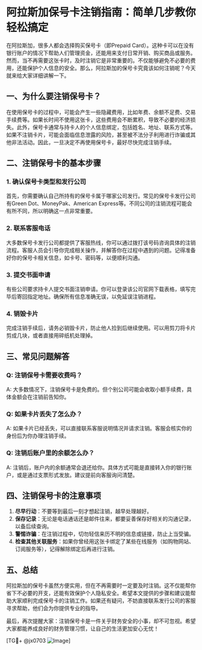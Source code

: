 # 阿拉斯加保号卡注销指南：简单几步教你轻松搞定

在阿拉斯加，很多人都会选择购买保号卡（即Prepaid Card）。这种卡可以在没有银行账户的情况下帮助人们管理资金，还能用来支付日常开销、购买商品或服务。然而，当不再需要这张卡时，及时注销它是非常重要的。不仅能够避免不必要的费用，还能保护个人信息的安全。那么，阿拉斯加的保号卡究竟该如何注销呢？今天就来给大家详细讲解一下。

## 一、为什么要注销保号卡？

在使用保号卡的过程中，可能会产生一些隐藏费用，比如年费、余额不足费、交易手续费等。如果长时间不使用这张卡，这些费用会不断累积，导致不必要的经济损失。此外，保号卡通常与持卡人的个人信息绑定，包括姓名、地址、联系方式等。如果不注销卡片，可能会面临信息泄露的风险，甚至被不法分子利用进行诈骗或其他非法活动。因此，一旦决定不再使用保号卡，最好尽快完成注销手续。

## 二、注销保号卡的基本步骤

### 1. 确认保号卡类型和发行公司

首先，你需要确认自己所持有的保号卡属于哪家公司发行。常见的保号卡发行公司有Green Dot、MoneyPak、American Express等。不同公司的注销流程可能会有所不同，所以明确这一点非常重要。

### 2. 联系客服电话

大多数保号卡发行公司都提供了客服热线，你可以通过拨打该号码咨询具体的注销流程。客服人员会引导你完成相关操作，并解答你在过程中遇到的问题。记得准备好你的保号卡相关信息，如卡号、密码等，以便顺利沟通。

### 3. 提交书面申请

有些公司要求持卡人提交书面注销申请。你可以登录该公司官网下载表格，填写完毕后寄回指定地址。确保所有信息准确无误，以免延误注销进程。

### 4. 销毁卡片

完成注销手续后，请务必销毁卡片，防止他人捡到后继续使用。可以用剪刀将卡片剪成几块，或者直接用碎纸机处理掉。

## 三、常见问题解答

### Q: 注销保号卡需要收费吗？
A: 大多数情况下，注销保号卡是免费的。但个别公司可能会收取小额手续费，具体金额会在注销前告知你。

### Q: 如果卡片丢失了怎么办？
A: 如果卡片已经丢失，可以直接联系客服说明情况并请求注销。客服会核实你的身份后为你办理注销手续。

### Q: 注销后账户里的余额怎么办？
A: 注销后，账户内的余额通常会退还给你。具体方式可能是直接转入你的银行账户，或是通过支票形式发放。建议提前向客服询问清楚。

## 四、注销保号卡的注意事项

1. **尽早行动**：不要等到最后一刻才想起注销，越早处理越好。
2. **保存记录**：无论是电话通话还是邮件往来，都要妥善保存好相关的沟通记录，以备后续查询。
3. **警惕诈骗**：在注销过程中，切勿轻信来历不明的信息或链接，防止上当受骗。
4. **检查其他关联服务**：如果你曾经用这张卡绑定了某些在线服务（如购物网站、订阅服务等），记得解除绑定后再进行注销。

## 五、总结

阿拉斯加的保号卡虽然方便实用，但在不再需要时一定要及时注销。这不仅能帮你省下不必要的开支，还能有效保护个人隐私安全。希望本文提供的步骤和建议能帮助大家顺利完成保号卡的注销工作。如果还有疑问，不妨直接联系发行公司的客服寻求帮助，他们会为你提供专业的指导。

最后，再次提醒大家：注销保号卡是一件关乎财务安全的小事，却不可忽视。希望大家都能养成良好的财务管理习惯，让自己的生活更加安心无忧！

[TG💪+ @jx0703 ![Image](https://github.com/user-attachments/assets/dbca1d08-cadb-493c-b0ec-ad6f7a83f270)]
